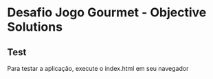 # Desafio Jogo Gourmet - Objective Solutions

## Test

Para testar a aplicação, execute o index.html em seu navegador